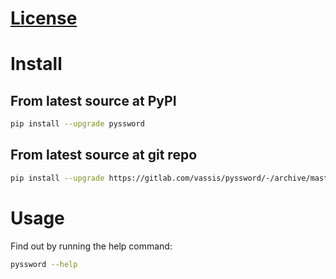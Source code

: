 # [License](../LICENSE)

# Install

## From latest source at PyPI

```bash
pip install --upgrade pyssword
```

## From latest source at git repo

```bash
pip install --upgrade https://gitlab.com/vassis/pyssword/-/archive/master/pyssword-master.tar.gz
```

# Usage

Find out by running the help command:

```bash
pyssword --help
```

